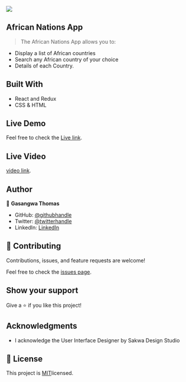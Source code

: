 ![](https://img.shields.io/badge/Microverse-blueviolet)

## African Nations App

> The African Nations App  allows you to:

- Display a list of African countries
- Search any African country of your choice
- Details of each Country.


## Built With

- React and Redux
- CSS & HTML

## Live Demo 
Feel free to check the [Live link](https://african-nations.herokuapp.com/).

## Live Video
[video link](https://www.loom.com/share/595aa1f29f624db68be1d70714a3c1d2).

## Author

👤 **Gasangwa Thomas**

- GitHub: [@githubhandle](https://github.com/gasangw)
- Twitter: [@twitterhandle](https://twitter.com/ThomasGasangwa)
- LinkedIn: [LinkedIn](https://www.linkedin.com/in/gasangwa-thomas-84197222a/)

## 🤝 Contributing

Contributions, issues, and feature requests are welcome!

Feel free to check the [issues page](https://github.com/gasangw/African-Nations/issues).

## Show your support

Give a ⭐️ if you like this project!

## Acknowledgments

- I acknowledge the User Interface Designer by Sakwa Design Studio

## 📝 License

This project is [MIT](https://creativecommons.org/licenses/by-nc/4.0/)licensed.
